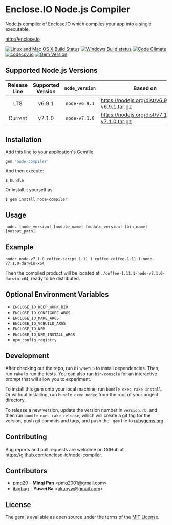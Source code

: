 # Enclose.IO Node.js Compiler

Node.js compiler of Enclose.IO which compiles your app into a single executable.

http://enclose.io

[![Linux and Mac OS X Build Status](https://travis-ci.org/enclose-io/node-compiler.svg?branch=master)](https://travis-ci.org/enclose-io/node-compiler)
[![Windows Build status](https://ci.appveyor.com/api/projects/status/f4x3bq5hub3uu3ys/branch/master?svg=true)](https://ci.appveyor.com/project/pmq20/node-compiler/branch/master)
[![Code Climate](https://codeclimate.com/github/enclose-io/node-compiler/badges/gpa.svg)](https://codeclimate.com/github/enclose-io/node-compiler)
[![codecov.io](https://codecov.io/github/enclose-io/node-compiler/coverage.svg?branch=master)](https://codecov.io/github/enclose-io/node-compiler?branch=master)
[![Gem Version](https://badge.fury.io/rb/node-compiler.svg)](https://badge.fury.io/rb/node-compiler)

## Supported Node.js Versions

| Release Line | Supported Version | `node_version` | Based on                                          |
|:------------:|:-----------------:|:--------------:|---------------------------------------------------|
|      LTS     |       v6.9.1      |  `node-v6.9.1` | https://nodejs.org/dist/v6.9.1/node-v6.9.1.tar.gz |
|    Current   |       v7.1.0      |  `node-v7.1.0` | https://nodejs.org/dist/v7.1.0/node-v7.1.0.tar.gz |

## Installation

Add this line to your application's Gemfile:

```ruby
gem 'node-compiler'
```

And then execute:

    $ bundle

Or install it yourself as:

    $ gem install node-compiler


## Usage

    nodec [node_version] [module_name] [module_version] [bin_name] [output_path]

## Example

    nodec node-v7.1.0 coffee-script 1.11.1 coffee coffee-1.11.1-node-v7.1.0-darwin-x64

Then the compiled product will be located at `./coffee-1.11.1-node-v7.1.0-darwin-x64`, ready to be distributed.

## Optional Environment Variables

* `ENCLOSE_IO_KEEP_WORK_DIR`
* `ENCLOSE_IO_CONFIGURE_ARGS`
* `ENCLOSE_IO_MAKE_ARGS`
* `ENCLOSE_IO_VCBUILD_ARGS`
* `ENCLOSE_IO_NPM`
* `ENCLOSE_IO_NPM_INSTALL_ARGS`
* `npm_config_registry`

## Development

After checking out the repo, run `bin/setup` to install dependencies. Then, run `rake` to run the tests. You can also run `bin/console` for an interactive prompt that will allow you to experiment.

To install this gem onto your local machine, run `bundle exec rake install`. Or without installing, run `bundle exec nodec` from the root of your project directory.

To release a new version, update the version number in `version.rb`, and then run `bundle exec rake release`, which will create a git tag for the version, push git commits and tags, and push the `.gem` file to [rubygems.org](https://rubygems.org).

## Contributing

Bug reports and pull requests are welcome on GitHub at https://github.com/enclose-io/node-compiler.

## Contributors

* [pmq20](https://github.com/pmq20) - **Minqi Pan** &lt;pmq2001@gmail.com&gt;
* [ibigbug](https://github.com/ibigbug) - **Yuwei Ba** &lt;akabyw@gmail.com&gt;

## License

The gem is available as open source under the terms of the [MIT License](http://opensource.org/licenses/MIT).
